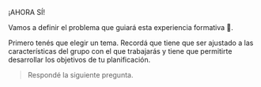 ¡AHORA SÍ!

Vamos a definir el problema que guiará esta experiencia formativa :raised_hands:.

Primero tenés que elegir un tema. Recordá que tiene que ser ajustado a las características del grupo con el que trabajarás y tiene que permitirte desarrollar los objetivos de tu planificación.

> Respondé la siguiente pregunta.